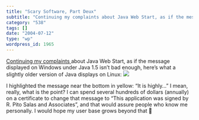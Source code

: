 ```yaml
---
title: "Scary Software, Part Deux"
subtitle: "Continuing my complaints about Java Web Start, as if the message di..."
category: "538"
tags: []
date: "2004-07-12"
type: "wp"
wordpress_id: 1965
---
```

[Continuing my complaints ](/weblogs/archives/000457.html)about Java Web Start, as if the message displayed on Windows under Java 1.5 isn’t bad enough, here’s what a slightly older version of Java displays on Linux:
![](https://i0.wp.com/s3.media.squarespace.com/production/1075723/12829350/weblogs/archives/Screenshot-1.png?resize=464%2C293)

I highlighted the message near the bottom in yellow: “It is highly…” I mean, really, what is the point? I can spend several hundreds of dollars (annually) on a certificate to change that message to “This application was signed by R. Pito Salas and Associates”, and that would assure people who know me personally. I would hope my user base grows beyond that 🙂